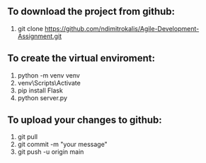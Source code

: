 ## To download the project from github:

1. git clone https://github.com/ndimitrokalis/Agile-Development-Assignment.git

## To create the virtual enviroment:

1. python -m venv venv
2. venv\Scripts\Activate
3. pip install Flask
4. python server.py

## To upload your changes to github:

1. git pull
2. git commit -m "your message"
3. git push -u origin main